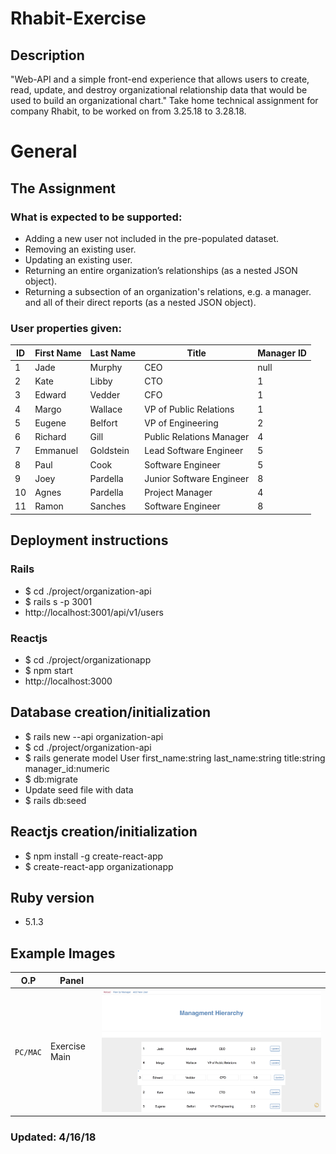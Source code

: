 # Rhabit-Exercise
## Description
"Web-API and a simple front-end experience that allows users to create, read, update, and destroy organizational relationship data that would be used to build an organizational chart." Take home technical assignment for company Rhabit, to be worked on from 3.25.18 to 3.28.18.

# General
## The Assignment
### What is expected to be supported:
- Adding a new user not included in the pre-populated dataset.
- Removing an existing user.
- Updating an existing user.
- Returning an entire organization’s relationships (as a  nested  JSON
object).
- Returning a subsection of an organization's relations, e.g. a manager.
and all of their direct reports (as a  nested  JSON object).

### User properties given:
| ID | First Name | Last Name | Title | Manager ID |
| --- | --- | --- | --- | --- |
| 1 | Jade | Murphy | CEO | null |
| 2 | Kate | Libby | CTO | 1 |
| 3 | Edward | Vedder | CFO | 1 |
| 4 | Margo | Wallace | VP of Public Relations | 1 |
| 5 | Eugene | Belfort | VP of Engineering | 2 |
| 6 | Richard | Gill | Public Relations Manager | 4 |
| 7 | Emmanuel | Goldstein | Lead Software Engineer | 5 |
| 8 | Paul | Cook | Software Engineer | 5 |
| 9 | Joey | Pardella | Junior Software Engineer | 8 |
| 10 | Agnes | Pardella | Project Manager | 4 |
| 11 | Ramon | Sanches | Software Engineer | 8 |

## Deployment instructions
### Rails
- $ cd ./project/organization-api
- $ rails s -p 3001
- http://localhost:3001/api/v1/users
### Reactjs
- $ cd ./project/organizationapp
- $ npm start
- http://localhost:3000

## Database creation/initialization
- $ rails new --api organization-api
- $ cd ./project/organization-api
- $ rails generate model User first_name:string last_name:string title:string manager_id:numeric
- $ db:migrate
- Update seed file with data
- $ rails db:seed

## Reactjs creation/initialization
- $ npm install -g create-react-app
- $ create-react-app organizationapp

## Ruby version
- 5.1.3

## Example Images
| O.P | Panel | |
| --- | --- | --- |
| `PC/MAC` | Exercise Main | ![Rhabit-Exercise-Preview](public/images/preview_images/rhabit_preview.png) |

### Updated: 4/16/18
